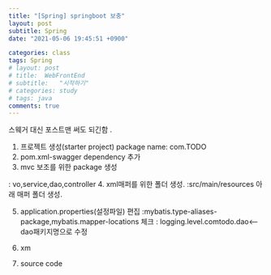 ```yaml
---
title: "[Spring] springboot 보충"
layout: post
subtitle: Spring
date: "2021-05-06 19:45:51 +0900"

categories: class
tags: Spring
# layout: post
# title:  WebFrontEnd
# subtitle:   "시작하기"
# categories: study
# tags: java
comments: true
---
```


스웨거 대신 포스트맨 써도 되긴함 .

1. 프로젝트 생성(starter project)
   package name: com.TODO
2. pom.xml-swagger dependency 추가
3. mvc 보조를 위한 package 생성

: vo,service,dao,controller 4. xml매퍼를 위한 폴더 생성.
:src/main/resources 아래 매퍼 폴더 생성.

5. application.properties(설정파일) 편집
   :mybatis.type-aliases-package,mybatis.mapper-locations 체크
   : logging.level.comtodo.dao<-- dao패키지명으로 수정

6. xm
7. source code
